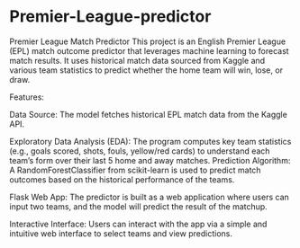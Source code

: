 # Premier-League-predictor
Premier League Match Predictor
This project is an English Premier League (EPL) match outcome predictor that leverages machine learning to forecast match results. It uses historical match data sourced from Kaggle and various team statistics to predict whether the home team will win, lose, or draw.

Features:

Data Source: The model fetches historical EPL match data from the Kaggle API.

Exploratory Data Analysis (EDA): The program computes key team statistics (e.g., goals scored, shots, fouls, yellow/red cards) to understand each team’s form over their last 5 home and away matches.
Prediction Algorithm: A RandomForestClassifier from scikit-learn is used to predict match outcomes based on the historical performance of the teams.

Flask Web App: The predictor is built as a web application where users can input two teams, and the model will predict the result of the matchup.

Interactive Interface: Users can interact with the app via a simple and intuitive web interface to select teams and view predictions.